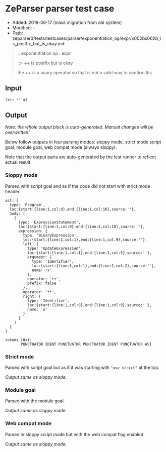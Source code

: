 # ZeParser parser test case

- Added: 2019-06-17 (mass migration from old system)
- Modified: -
- Path: zeparser3/tests/testcases/parser/exponentiation_op/expr/x002bx002b_is_postfix_but_is_okay.md

> :: exponentiation op : expr
>
> ::> ++ is postfix but is okay
>
> the ++ is a unary operator so that is not a valid way to confirm lhs

## Input

`````js
(x++ ** a)
`````

## Output

_Note: the whole output block is auto-generated. Manual changes will be overwritten!_

Below follow outputs in four parsing modes: sloppy mode, strict mode script goal, module goal, web compat mode (always sloppy).

Note that the output parts are auto-generated by the test runner to reflect actual result.

### Sloppy mode

Parsed with script goal and as if the code did not start with strict mode header.

`````
ast: {
  type: 'Program',
  loc:{start:{line:1,col:0},end:{line:1,col:10},source:''},
  body: [
    {
      type: 'ExpressionStatement',
      loc:{start:{line:1,col:0},end:{line:1,col:10},source:''},
      expression: {
        type: 'BinaryExpression',
        loc:{start:{line:1,col:1},end:{line:1,col:9},source:''},
        left: {
          type: 'UpdateExpression',
          loc:{start:{line:1,col:1},end:{line:1,col:5},source:''},
          argument: {
            type: 'Identifier',
            loc:{start:{line:1,col:1},end:{line:1,col:2},source:''},
            name: 'x'
          },
          operator: '++',
          prefix: false
        },
        operator: '**',
        right: {
          type: 'Identifier',
          loc:{start:{line:1,col:8},end:{line:1,col:9},source:''},
          name: 'a'
        }
      }
    }
  ]
}

tokens (8x):
       PUNCTUATOR IDENT PUNCTUATOR PUNCTUATOR IDENT PUNCTUATOR ASI
`````

### Strict mode

Parsed with script goal but as if it was starting with `"use strict"` at the top.

_Output same as sloppy mode._

### Module goal

Parsed with the module goal.

_Output same as sloppy mode._

### Web compat mode

Parsed in sloppy script mode but with the web compat flag enabled.

_Output same as sloppy mode._
